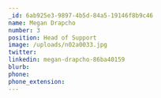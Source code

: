 ```yaml
---
_id: 6ab925e3-9897-4b5d-84a5-19146f8b9c46
name: Megan Drapcho
number: 3
position: Head of Support
image: /uploads/n02a0033.jpg
twitter:
linkedin: megan-drapcho-86ba40159
blurb:
phone:
phone_extension:
---
```

